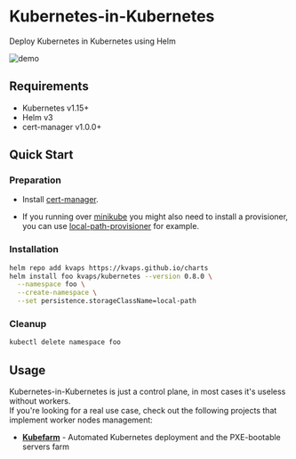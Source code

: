 # Kubernetes-in-Kubernetes

Deploy Kubernetes in Kubernetes using Helm

![demo](https://gist.githubusercontent.com/kvaps/3cc5d772d750f8f2d36a76d00c3342b1/raw/8596ae812e83d186d0d57d448159b05f84cb0d53/kubernetes-in-kubernetes.gif)

## Requirements

* Kubernetes v1.15+
* Helm v3
* cert-manager v1.0.0+

## Quick Start

### Preparation

* Install [cert-manager].

* If you running over [minikube] you might also need to install a provisioner, you can use [local-path-provisioner] for example.

[cert-manager]: https://cert-manager.io/docs/installation
[minikube]: https://github.com/kubernetes/minikube
[local-path-provisioner]: https://github.com/rancher/local-path-provisioner#installation

### Installation

```bash
helm repo add kvaps https://kvaps.github.io/charts
helm install foo kvaps/kubernetes --version 0.8.0 \
  --namespace foo \
  --create-namespace \
  --set persistence.storageClassName=local-path
```

### Cleanup

```bash
kubectl delete namespace foo
```

## Usage

Kubernetes-in-Kubernetes is just a control plane, in most cases it's useless without workers.  
If you're looking for a real use case, check out the following projects that implement worker nodes management:

* **[Kubefarm]** - Automated Kubernetes deployment and the PXE-bootable servers farm

[kubefarm]: https://github.com/kvaps/kubefarm

